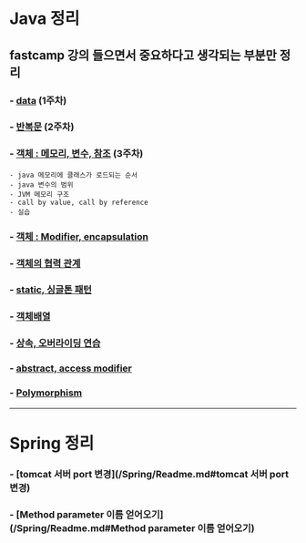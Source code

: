 # Java 정리

## fastcamp 강의 들으면서 중요하다고 생각되는 부분만 정리

### - [data](/src/basic/Readme.md) (1주차)
### - [반복문](/src/basic/forloop.md) (2주차) 
### - [객체 : 메모리, 변수, 참조](/src/object/Readme.md) (3주차)
    - java 메모리에 클래스가 로드되는 순서
    - java 변수의 범위
    - JVM 메모리 구조
    - call by value, call by reference
    - 실습
### - [객체 : Modifier, encapsulation](/src/object01/Readme.md) 
### - [객체의 협력 관계](/src/Cooperation/Readme.md)
### - [static, 싱글톤 패턴](/src/StaticVariables/Readme.md)
### - [객체배열](/src/Array/Readme.md)
### - [상속, 오버라이딩 연습](/src/CardDeck/Readme.md)
### - [abstract, access modifier](/src/Abstract/Readme.md)
### - [Polymorphism](/src/Polymorphism/Readme.md)

---------------------------
# Spring 정리

### - [tomcat 서버 port 변경](/Spring/Readme.md#tomcat 서버 port 변경)
### - [Method parameter 이름 얻어오기](/Spring/Readme.md#Method parameter 이름 얻어오기)